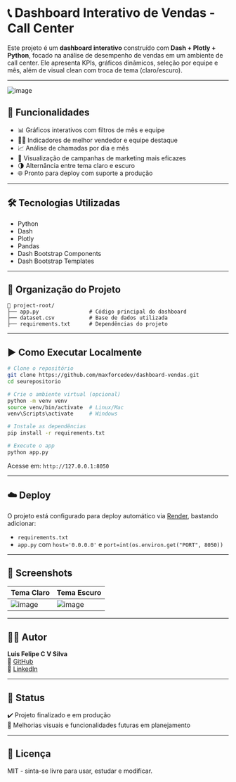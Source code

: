 # 📞 Dashboard Interativo de Vendas - Call Center

Este projeto é um **dashboard interativo** construído com **Dash + Plotly + Python**, focado na análise de desempenho de vendas em um ambiente de call center. Ele apresenta KPIs, gráficos dinâmicos, seleção por equipe e mês, além de visual clean com troca de tema (claro/escuro).


---
![image](https://github.com/user-attachments/assets/1841f37f-44bf-4028-a43c-3a8f9c970ac7)


## 🚀 Funcionalidades

- 📊 Gráficos interativos com filtros de mês e equipe
- 🧑‍💼 Indicadores de melhor vendedor e equipe destaque
- 📈 Análise de chamadas por dia e mês
- 🎯 Visualização de campanhas de marketing mais eficazes
- 🌗 Alternância entre tema claro e escuro
- 🌐 Pronto para deploy com suporte a produção

---

## 🛠️ Tecnologias Utilizadas

- Python
- Dash
- Plotly
- Pandas
- Dash Bootstrap Components
- Dash Bootstrap Templates

---

## 📂 Organização do Projeto

```
📁 project-root/
├── app.py                # Código principal do dashboard
├── dataset.csv           # Base de dados utilizada
├── requirements.txt      # Dependências do projeto

```

---

## ▶️ Como Executar Localmente

```bash
# Clone o repositório
git clone https://github.com/maxforcedev/dashboard-vendas.git
cd seurepositorio

# Crie o ambiente virtual (opcional)
python -m venv venv
source venv/bin/activate  # Linux/Mac
venv\Scripts\activate     # Windows

# Instale as dependências
pip install -r requirements.txt

# Execute o app
python app.py
```

Acesse em: `http://127.0.0.1:8050`

---

## ☁️ Deploy

O projeto está configurado para deploy automático via [Render](https://render.com/), bastando adicionar:

- `requirements.txt`
- `app.py` com `host='0.0.0.0'` e `port=int(os.environ.get("PORT", 8050))`


---

## 📸 Screenshots

| Tema Claro                          | Tema Escuro                          |
|------------------------------------|--------------------------------------|
| ![image](https://github.com/user-attachments/assets/d9afd7f4-8958-44b5-89f0-3e55054fb159)         | ![image](https://github.com/user-attachments/assets/1e672c14-e968-43e0-ae94-8f742298929b) |

---

## 👨‍💻 Autor

**Luis Felipe C V Silva**  
🔗 [GitHub](https://github.com/maxforcedev)  
🔗 [LinkedIn](https://linkedin.com/in/maxforcedev)

---

## 📌 Status

✔️ Projeto finalizado e em produção  
🚧 Melhorias visuais e funcionalidades futuras em planejamento

---

## 🏁 Licença

MIT - sinta-se livre para usar, estudar e modificar.
